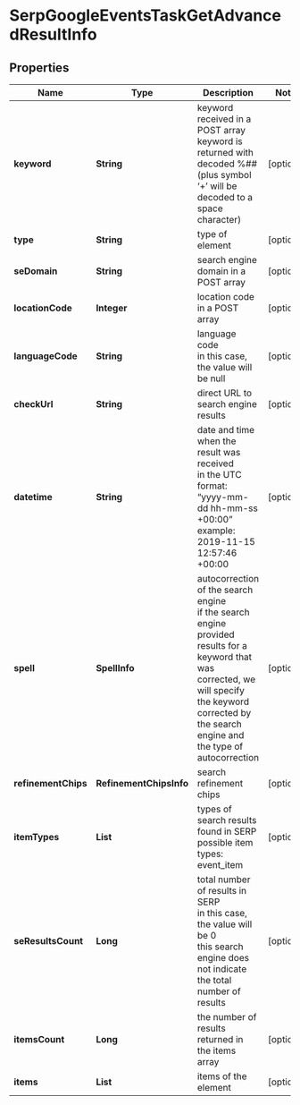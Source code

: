 # SerpGoogleEventsTaskGetAdvancedResultInfo


## Properties

| Name | Type | Description | Notes |
|------------ | ------------- | ------------- | -------------|
**keyword** | **String** | keyword received in a POST array<br>keyword is returned with decoded %## (plus symbol ‘+’ will be decoded to a space character) |[optional]|
**type** | **String** | type of element |[optional]|
**seDomain** | **String** | search engine domain in a POST array |[optional]|
**locationCode** | **Integer** | location code in a POST array |[optional]|
**languageCode** | **String** | language code<br>in this case, the value will be null |[optional]|
**checkUrl** | **String** | direct URL to search engine results |[optional]|
**datetime** | **String** | date and time when the result was received<br>in the UTC format: “yyyy-mm-dd hh-mm-ss +00:00”<br>example:<br>2019-11-15 12:57:46 +00:00 |[optional]|
**spell** | **SpellInfo** | autocorrection of the search engine<br>if the search engine provided results for a keyword that was corrected, we will specify the keyword corrected by the search engine and the type of autocorrection |[optional]|
**refinementChips** | **RefinementChipsInfo** | search refinement chips |[optional]|
**itemTypes** | **List<String>** | types of search results found in SERP<br>possible item types:<br>event_item |[optional]|
**seResultsCount** | **Long** | total number of results in SERP<br>in this case, the value will be 0<br>this search engine does not indicate the total number of results |[optional]|
**itemsCount** | **Long** | the number of results returned in the items array |[optional]|
**items** | **List<EventItem>** | items of the element |[optional]|